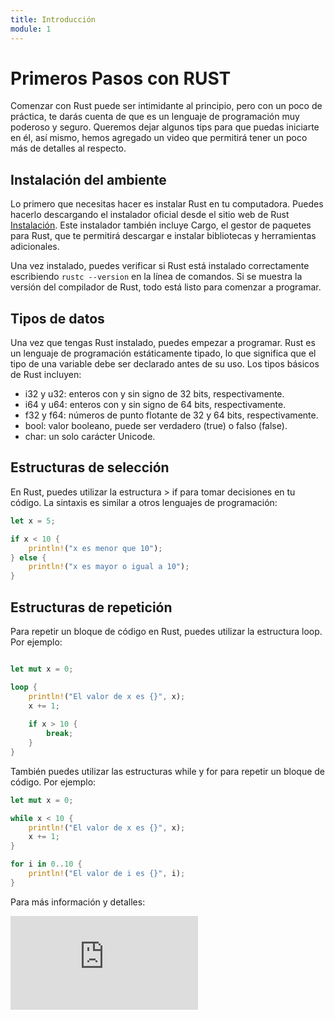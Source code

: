 ```yaml
---
title: Introducción
module: 1
---
```

# Primeros Pasos con RUST

Comenzar con Rust puede ser intimidante al principio, pero con un poco de práctica, te darás cuenta de que es un lenguaje de programación muy poderoso y seguro. Queremos dejar algunos tips para que puedas iniciarte en él, así mismo, hemos agregado un video que permitirá tener un poco más de detalles al respecto.

## Instalación del ambiente 

Lo primero que necesitas hacer es instalar Rust en tu computadora. Puedes hacerlo descargando el instalador oficial desde el sitio web de Rust [Instalación](https://www.rust-lang.org/es/tools/install). Este instalador también incluye Cargo, el gestor de paquetes para Rust, que te permitirá descargar e instalar bibliotecas y herramientas adicionales.

Una vez instalado, puedes verificar si Rust está instalado correctamente escribiendo `rustc --version` en la línea de comandos. Si se muestra la versión del compilador de Rust, todo está listo para comenzar a programar.

## Tipos de datos

Una vez que tengas Rust instalado, puedes empezar a programar. Rust es un lenguaje de programación estáticamente tipado, lo que significa que el tipo de una variable debe ser declarado antes de su uso. Los tipos básicos de Rust incluyen:

- i32 y u32: enteros con y sin signo de 32 bits, respectivamente.
- i64 y u64: enteros con y sin signo de 64 bits, respectivamente.
- f32 y f64: números de punto flotante de 32 y 64 bits, respectivamente.
- bool: valor booleano, puede ser verdadero (true) o falso (false).
- char: un solo carácter Unicode.

## Estructuras de selección

En Rust, puedes utilizar la estructura > if para tomar decisiones en tu código. La sintaxis es similar a otros lenguajes de programación:

```rust
let x = 5;

if x < 10 {
    println!("x es menor que 10");
} else {
    println!("x es mayor o igual a 10");
}
```

## Estructuras de repetición
Para repetir un bloque de código en Rust, puedes utilizar la estructura loop. Por ejemplo:

```rust

let mut x = 0;

loop {
    println!("El valor de x es {}", x);
    x += 1;
    
    if x > 10 {
        break;
    }
}

```

También puedes utilizar las estructuras while y for para repetir un bloque de código. Por ejemplo:

```rust
let mut x = 0;

while x < 10 {
    println!("El valor de x es {}", x);
    x += 1;
}

for i in 0..10 {
    println!("El valor de i es {}", i);
}
```

Para más información y detalles:
<div class="flex justify-center items-center">
 <iframe class="w-full aspect-video" src="https://www.youtube.com/embed/MXQsZMi6hxs" title="YouTube video player" frameborder="0" allow="accelerometer; autoplay; clipboard-write; encrypted-media; gyroscope; picture-in-picture; web-share" allowfullscreen></iframe>
</div>
